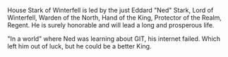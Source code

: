 House Stark of Winterfell is led by the just Eddard "Ned" Stark, Lord of
Winterfell, Warden of the North, Hand of the King, Protector of the Realm,
Regent.  He is surely honorable and will lead a long and prosperous life.

"In a world" where Ned was learning about GIT, his internet failed. Which left him out of luck, but he could be a better King.
